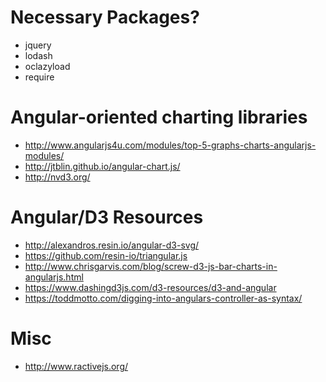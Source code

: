 # Necessary Packages?
* jquery
* lodash
* oclazyload
* require

# Angular-oriented charting libraries
* http://www.angularjs4u.com/modules/top-5-graphs-charts-angularjs-modules/
* http://jtblin.github.io/angular-chart.js/
* http://nvd3.org/

# Angular/D3 Resources
* http://alexandros.resin.io/angular-d3-svg/
* https://github.com/resin-io/triangular.js
* http://www.chrisgarvis.com/blog/screw-d3-js-bar-charts-in-angularjs.html
* https://www.dashingd3js.com/d3-resources/d3-and-angular
* https://toddmotto.com/digging-into-angulars-controller-as-syntax/

# Misc
* http://www.ractivejs.org/
